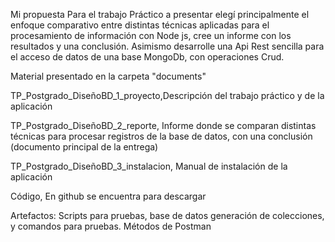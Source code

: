 Mi propuesta
Para el trabajo Práctico a presentar  elegí principalmente el enfoque comparativo entre distintas técnicas aplicadas para el procesamiento de información con Node js, cree un informe con los resultados y una conclusión.  Asimismo desarrolle una Api Rest sencilla para el acceso de datos de una base MongoDb, con operaciones Crud.

Material presentado en la carpeta "documents"

TP_Postgrado_DiseñoBD_1_proyecto,Descripción del trabajo práctico y de la aplicación

TP_Postgrado_DiseñoBD_2_reporte, Informe donde se comparan distintas técnicas para procesar registros de la base de datos, con una conclusión (documento principal de la entrega)

TP_Postgrado_DiseñoBD_3_instalacion, Manual de instalación de la aplicación

Código, En github se encuentra para descargar

Artefactos: Scripts para pruebas, base de datos
generación de colecciones, y comandos para pruebas.
Métodos de Postman

